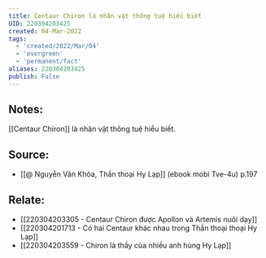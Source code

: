 ```yaml
---
title: Centaur Chiron là nhân vật thông tuệ hiểu biết
UID: 220304203425
created: 04-Mar-2022
tags:
  - 'created/2022/Mar/04'
  - 'evergreen'
  - 'permanent/fact'
aliases: 220304203425
publish: False
---
```

## Notes:
[[Centaur Chiron]] là nhân vật thông tuệ hiểu biết.

## Source:
- [[@ Nguyễn Văn Khỏa, Thần thoại Hy Lạp]] (ebook mobi Tve-4u) p.197

## Relate:
- [[220304203305 - Centaur Chiron được Apollon và Artemis nuôi dạy]]
- [[220304201713 - Có hai Centaur khác nhau trong Thần thoại thoại Hy Lạp]]
- [[220304203559 - Chiron là thầy của nhiều anh hùng Hy Lạp]]